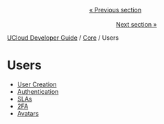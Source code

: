 <p align='center'>
<a href='/docs/developer-guide/core/api-stability.md'>« Previous section</a>
&nbsp;&nbsp;&nbsp;&nbsp;&nbsp;&nbsp;&nbsp;&nbsp;&nbsp;&nbsp;&nbsp;&nbsp;&nbsp;&nbsp;&nbsp;&nbsp;&nbsp;&nbsp;&nbsp;&nbsp;&nbsp;&nbsp;&nbsp;&nbsp;&nbsp;&nbsp;&nbsp;&nbsp;&nbsp;&nbsp;&nbsp;&nbsp;&nbsp;&nbsp;&nbsp;&nbsp;&nbsp;&nbsp;&nbsp;&nbsp;&nbsp;&nbsp;&nbsp;&nbsp;&nbsp;&nbsp;&nbsp;&nbsp;&nbsp;&nbsp;&nbsp;&nbsp;&nbsp;&nbsp;&nbsp;&nbsp;&nbsp;&nbsp;&nbsp;&nbsp;&nbsp;&nbsp;&nbsp;&nbsp;&nbsp;&nbsp;&nbsp;&nbsp;&nbsp;&nbsp;&nbsp;&nbsp;&nbsp;&nbsp;&nbsp;&nbsp;&nbsp;&nbsp;&nbsp;&nbsp;&nbsp;&nbsp;&nbsp;&nbsp;&nbsp;&nbsp;&nbsp;&nbsp;&nbsp;&nbsp;&nbsp;&nbsp;&nbsp;&nbsp;&nbsp;&nbsp;&nbsp;&nbsp;&nbsp;&nbsp;&nbsp;&nbsp;&nbsp;&nbsp;&nbsp;&nbsp;&nbsp;&nbsp;&nbsp;&nbsp;&nbsp;&nbsp;&nbsp;&nbsp;&nbsp;&nbsp;&nbsp;&nbsp;&nbsp;&nbsp;&nbsp;&nbsp;&nbsp;&nbsp;&nbsp;&nbsp;&nbsp;&nbsp;&nbsp;&nbsp;&nbsp;&nbsp;&nbsp;&nbsp;&nbsp;&nbsp;&nbsp;&nbsp;&nbsp;&nbsp;&nbsp;&nbsp;&nbsp;&nbsp;&nbsp;&nbsp;&nbsp;&nbsp;&nbsp;&nbsp;&nbsp;&nbsp;&nbsp;<a href='/docs/developer-guide/core/users/creation.md'>Next section »</a>
</p>


[UCloud Developer Guide](/docs/developer-guide/README.md) / [Core](/docs/developer-guide/core/README.md) / Users
# Users

 - [User Creation](/docs/developer-guide/core/users/creation.md)
 - [Authentication](/docs/developer-guide/core/users/authentication/README.md)
 - [SLAs](/docs/developer-guide/core/users/slas.md)
 - [2FA](/docs/developer-guide/core/users/2fa.md)
 - [Avatars](/docs/developer-guide/core/users/avatars.md)
